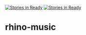 [![Stories in Ready](https://badge.waffle.io/Recursion-Rhinos/rhino-music.png?label=ready&title=Ready)](https://waffle.io/Recursion-Rhinos/rhino-music)
[![Stories in Ready](https://badge.waffle.io/Recursion-Rhinos/rhino-music.png?label=ready&title=Ready)](https://waffle.io/Recursion-Rhinos/rhino-music)
# rhino-music